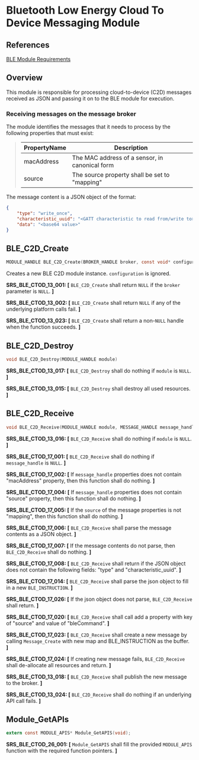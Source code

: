 # Bluetooth Low Energy Cloud To Device Messaging Module

## References

[BLE Module Requirements](./blemodule_requirements.md)

## Overview

This module is responsible for processing cloud-to-device (C2D) messages received as JSON and passing it on to the BLE module for execution. 

### Receiving messages on the message broker
The module identifies the messages that it needs to process by the following 
properties that must exist:

>| PropertyName | Description                                                                  |
>|--------------|------------------------------------------------------------------------------|
>| macAddress   | The MAC address of a sensor, in canonical form                               |
>| source       | The source property shall be set to "mapping"                                |

The message content is a JSON object of the format:
```json
{
    "type": "write_once",
    "characteristic_uuid": "<GATT characteristic to read from/write to>",
    "data": "<base64 value>"
}
```

## BLE_C2D_Create
```c
MODULE_HANDLE BLE_C2D_Create(BROKER_HANDLE broker, const void* configuration)
```

Creates a new BLE C2D module instance. `configuration` is ignored.

**SRS_BLE_CTOD_13_001: [** `BLE_C2D_Create` shall return `NULL` if the `broker` parameter is `NULL`. **]**

**SRS_BLE_CTOD_13_002: [** `BLE_C2D_Create` shall return `NULL` if any of the underlying platform calls fail. **]**

**SRS_BLE_CTOD_13_023: [** `BLE_C2D_Create` shall return a non-`NULL` handle when the function succeeds. **]**

## BLE_C2D_Destroy
```c
void BLE_C2D_Destroy(MODULE_HANDLE module)
```

**SRS_BLE_CTOD_13_017: [** `BLE_C2D_Destroy` shall do nothing if `module` is `NULL`. **]**

**SRS_BLE_CTOD_13_015: [** `BLE_C2D_Destroy` shall destroy all used resources. **]**

## BLE_C2D_Receive
```c
void BLE_C2D_Receive(MODULE_HANDLE module, MESSAGE_HANDLE message_handle)
```

**SRS_BLE_CTOD_13_016: [** `BLE_C2D_Receive` shall do nothing if `module` is `NULL`. **]**

**SRS_BLE_CTOD_17_001: [** `BLE_C2D_Receive` shall do nothing if `message_handle` is `NULL`. **]**



**SRS_BLE_CTOD_17_002: [** If `message_handle` properties does not contain "macAddress" property, then this function shall do nothing. **]**

**SRS_BLE_CTOD_17_004: [** If `message_handle` properties does not contain "source" property, then this function shall do nothing. **]**

**SRS_BLE_CTOD_17_005: [** If the `source` of the message properties is not "mapping", then this function shall do nothing. **]**

**SRS_BLE_CTOD_17_006: [** `BLE_C2D_Receive` shall parse the message contents as a JSON object. **]**

**SRS_BLE_CTOD_17_007: [** If the message contents do not parse, then `BLE_C2D_Receive` shall do nothing. **]**

**SRS_BLE_CTOD_17_008: [** `BLE_C2D_Receive` shall return if the JSON object does not contain the following fields: "type" and "characteristic_uuid". **]**

**SRS_BLE_CTOD_17_014: [** `BLE_C2D_Receive` shall parse the json object to fill in a new `BLE_INSTRUCTION`. **]**

**SRS_BLE_CTOD_17_026: [** If the json object does not parse, `BLE_C2D_Receive` shall return. **]**

**SRS_BLE_CTOD_17_020: [** `BLE_C2D_Receive` shall call add a property with key of "source" and value of "bleCommand". **]**

**SRS_BLE_CTOD_17_023: [** `BLE_C2D_Receive` shall create a new message by calling `Message_Create` with new map and BLE_INSTRUCTION as the buffer. **]**

**SRS_BLE_CTOD_17_024: [** If creating new message fails, `BLE_C2D_Receive` shall de-allocate all resources and return. **]**

**SRS_BLE_CTOD_13_018: [** `BLE_C2D_Receive` shall publish the new message to the broker. **]**

**SRS_BLE_CTOD_13_024: [** `BLE_C2D_Receive` shall do nothing if an underlying API call fails. **]**

## Module_GetAPIs
```c
extern const MODULE_APIS* Module_GetAPIS(void);
```

**SRS_BLE_CTOD_26_001: [** `Module_GetAPIS` shall fill the provided `MODULE_APIS` function with the required function pointers. **]**
